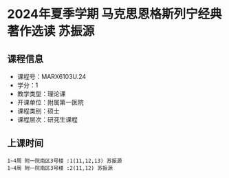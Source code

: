 # 2024年夏季学期 马克思恩格斯列宁经典著作选读 苏振源






## 课程信息

- 课程号：MARX6103U.24
- 学分：1
- 教学类型：理论课
- 开课单位：附属第一医院
- 课程类别：硕士
- 课程层次：研究生课程

## 上课时间

```
1~4周 附一院南区3号楼 :1(11,12,13) 苏振源
1~4周 附一院南区3号楼 :2(11,12) 苏振源
```

